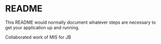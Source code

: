 # README #

This README would normally document whatever steps are necessary to get your application up and running.

Collaborated work of MIS for JB
